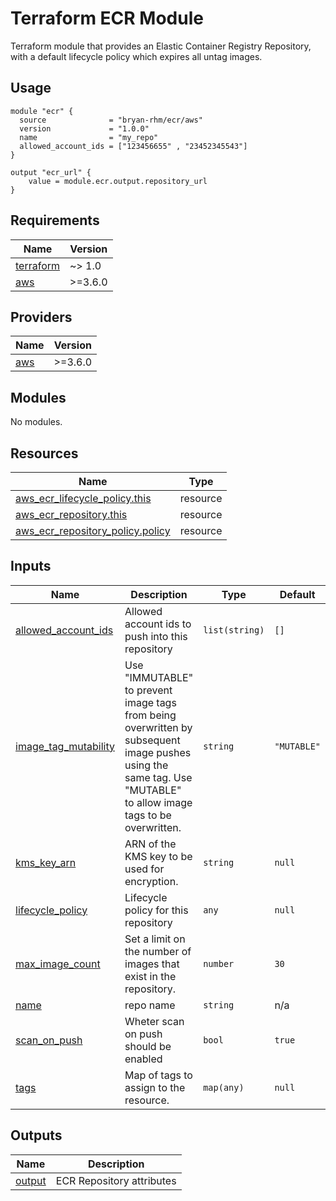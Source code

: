 # Terraform ECR Module

Terraform module that provides an Elastic Container Registry Repository, with a default lifecycle policy which expires all untag images.

## Usage

```hcl
module "ecr" {
  source              = "bryan-rhm/ecr/aws"
  version             = "1.0.0"
  name                = "my_repo"
  allowed_account_ids = ["123456655" , "23452345543"]
}

output "ecr_url" {
    value = module.ecr.output.repository_url
}
```

## Requirements

| Name | Version |
|------|---------|
| <a name="requirement_terraform"></a> [terraform](#requirement\_terraform) | ~> 1.0 |
| <a name="requirement_aws"></a> [aws](#requirement\_aws) | >=3.6.0 |

## Providers

| Name | Version |
|------|---------|
| <a name="provider_aws"></a> [aws](#provider\_aws) | >=3.6.0 |

## Modules

No modules.

## Resources

| Name | Type |
|------|------|
| [aws_ecr_lifecycle_policy.this](https://registry.terraform.io/providers/hashicorp/aws/latest/docs/resources/ecr_lifecycle_policy) | resource |
| [aws_ecr_repository.this](https://registry.terraform.io/providers/hashicorp/aws/latest/docs/resources/ecr_repository) | resource |
| [aws_ecr_repository_policy.policy](https://registry.terraform.io/providers/hashicorp/aws/latest/docs/resources/ecr_repository_policy) | resource |

## Inputs

| Name | Description | Type | Default | Required |
|------|-------------|------|---------|:--------:|
| <a name="input_allowed_account_ids"></a> [allowed\_account\_ids](#input\_allowed\_account\_ids) | Allowed account ids to push into this repository | `list(string)` | `[]` | no |
| <a name="input_image_tag_mutability"></a> [image\_tag\_mutability](#input\_image\_tag\_mutability) | Use "IMMUTABLE" to prevent image tags from being overwritten by subsequent image pushes using the same tag. Use "MUTABLE" to allow image tags to be overwritten. | `string` | `"MUTABLE"` | no |
| <a name="input_kms_key_arn"></a> [kms\_key\_arn](#input\_kms\_key\_arn) | ARN of the KMS key to be used for encryption. | `string` | `null` | no |
| <a name="input_lifecycle_policy"></a> [lifecycle\_policy](#input\_lifecycle\_policy) | Lifecycle policy for this repository | `any` | `null` | no |
| <a name="input_max_image_count"></a> [max\_image\_count](#input\_max\_image\_count) | Set a limit on the number of images that exist in the repository. | `number` | `30` | no |
| <a name="input_name"></a> [name](#input\_name) | repo name | `string` | n/a | yes |
| <a name="input_scan_on_push"></a> [scan\_on\_push](#input\_scan\_on\_push) | Wheter scan on push should be enabled | `bool` | `true` | no |
| <a name="input_tags"></a> [tags](#input\_tags) | Map of tags to assign to the resource. | `map(any)` | `null` | no |

## Outputs

| Name | Description |
|------|-------------|
| <a name="output_output"></a> [output](#output\_output) | ECR Repository attributes |
